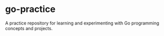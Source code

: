 # go-practice
A practice repository for learning and experimenting with Go programming concepts and projects.
